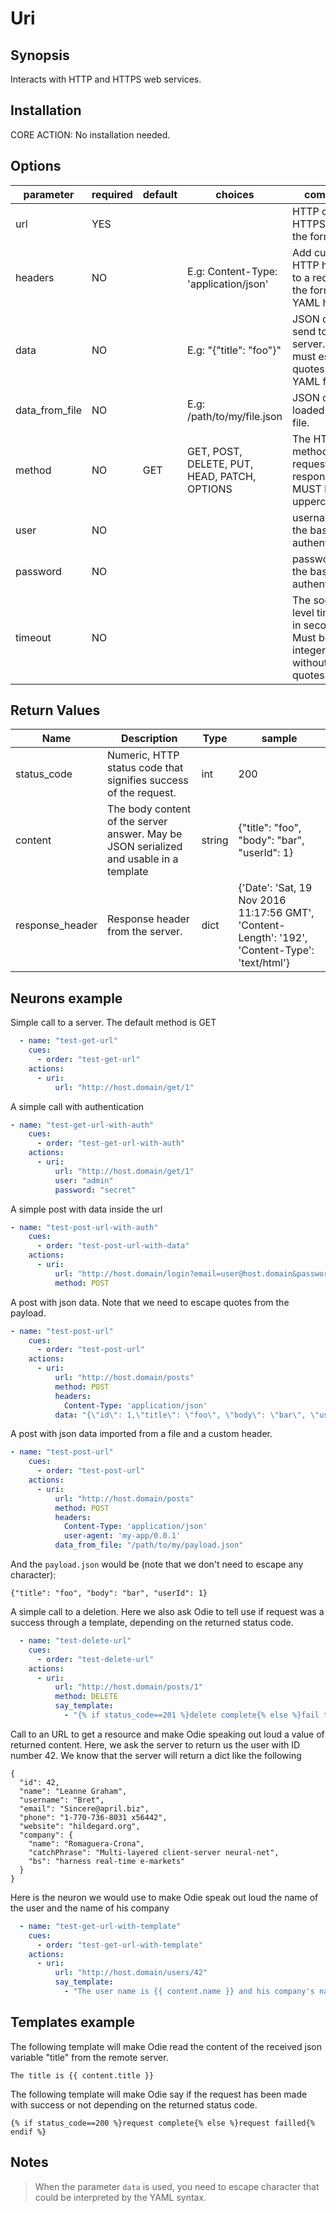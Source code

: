 # Uri

## Synopsis

Interacts with HTTP and HTTPS web services.

## Installation

CORE ACTION: No installation needed.  

## Options

| parameter      | required | default | choices                                  | comment                                  |
| -------------- | -------- | ------- | ---------------------------------------- | ---------------------------------------- |
| url            | YES      |         |                                          | HTTP or HTTPS URL in the form (http      |
| headers        | NO       |         | E.g: Content-Type: 'application/json'    | Add custom HTTP headers to a request in the format of a YAML hash |
| data           | NO       |         | E.g: "{\"title\": \"foo\"}"              | JSON data to send to the server. You must escape quotes in the YAML file. |
| data_from_file | NO       |         | E.g: /path/to/my/file.json               | JSON data loaded from a file.            |
| method         | NO       | GET     | GET, POST, DELETE, PUT, HEAD, PATCH, OPTIONS | The HTTP method of the request or response. It MUST be uppercase. |
| user           | NO       |         |                                          | username for the basic authentication.   |
| password       | NO       |         |                                          | passwordfor the basic authentication.    |
| timeout        | NO       |         |                                          | The socket level timeout in seconds. Must be an integer without quotes |


## Return Values

| Name            | Description                              | Type   | sample                                   |
| --------------- | ---------------------------------------- | ------ | ---------------------------------------- |
| status_code     | Numeric, HTTP status code that signifies success of the request. | int    | 200                                      |
| content         | The body content of the server answer. May be JSON serialized and usable in a template | string | {"title": "foo", "body": "bar", "userId": 1} |
| response_header | Response header from the server.         | dict   | {'Date': 'Sat, 19 Nov 2016 11:17:56 GMT', 'Content-Length': '192', 'Content-Type': 'text/html'} |

## Neurons example

Simple call to a server. The default method is GET
```yml
  - name: "test-get-url"
    cues:
      - order: "test-get-url"
    actions:
      - uri:
          url: "http://host.domain/get/1"             
```

A simple call with authentication
```yml
- name: "test-get-url-with-auth"
    cues:
      - order: "test-get-url-with-auth"
    actions:
      - uri:
          url: "http://host.domain/get/1"        
          user: "admin"
          password: "secret"
```

A simple post with data inside the url 
```yml
- name: "test-post-url-with-auth"
    cues:
      - order: "test-post-url-with-data"
    actions:
      - uri:
          url: "http://host.domain/login?email=user@host.domain&password=foobar123" 
          method: POST          
```

A post with json data. Note that we need to escape quotes from the payload.
```yml
- name: "test-post-url"
    cues:
      - order: "test-post-url"
    actions:
      - uri:
          url: "http://host.domain/posts"
          method: POST
          headers:            
            Content-Type: 'application/json'      
          data: "{\"id\": 1,\"title\": \"foo\", \"body\": \"bar\", \"userId\": 1}"         
```

A post with json data imported from a file and a custom header.
```yml
- name: "test-post-url"
    cues:
      - order: "test-post-url"
    actions:
      - uri:
          url: "http://host.domain/posts"
          method: POST
          headers:            
            Content-Type: 'application/json'
            user-agent: 'my-app/0.0.1'
          data_from_file: "/path/to/my/payload.json"        
```

And the `payload.json` would be (note that we don't need to escape any character):
```
{"title": "foo", "body": "bar", "userId": 1}
```

A simple call to a deletion. Here we also ask Odie to tell use if request was a success through a template, depending on the returned status code.
```yml
  - name: "test-delete-url"
    cues:
      - order: "test-delete-url"
    actions:
      - uri:
          url: "http://host.domain/posts/1"
          method: DELETE          
          say_template:
            - "{% if status_code==201 %}delete complete{% else %}fail to delete{% endif %}"
```

Call to an URL to get a resource and make Odie speaking out loud a value of returned content.
Here, we ask the server to return us the user with ID number 42. We know that the server will return a dict like the following
```
{
  "id": 42,
  "name": "Leanne Graham",
  "username": "Bret",
  "email": "Sincere@april.biz",
  "phone": "1-770-736-8031 x56442",
  "website": "hildegard.org",
  "company": {
    "name": "Romaguera-Crona",
    "catchPhrase": "Multi-layered client-server neural-net",
    "bs": "harness real-time e-markets"
  }
}
```

Here is the neuron we would use to make Odie speak out loud the name of the user and the name of his company
```yml
  - name: "test-get-url-with-template"
    cues:
      - order: "test-get-url-with-template"
    actions:
      - uri:
          url: "http://host.domain/users/42"                
          say_template:
            - "The user name is {{ content.name }} and his company's name is {{ content.company.name }}"
```


## Templates example 

The following template will make Odie read the content of the received json variable "title" from the remote server.
```
The title is {{ content.title }}
```

The following template will make Odie say if the request has been made with success or not depending on the returned status code.
```
{% if status_code==200 %}request complete{% else %}request failled{% endif %}
```

## Notes
> When the parameter `data` is used, you need to escape character that could be interpreted by the YAML syntax.
